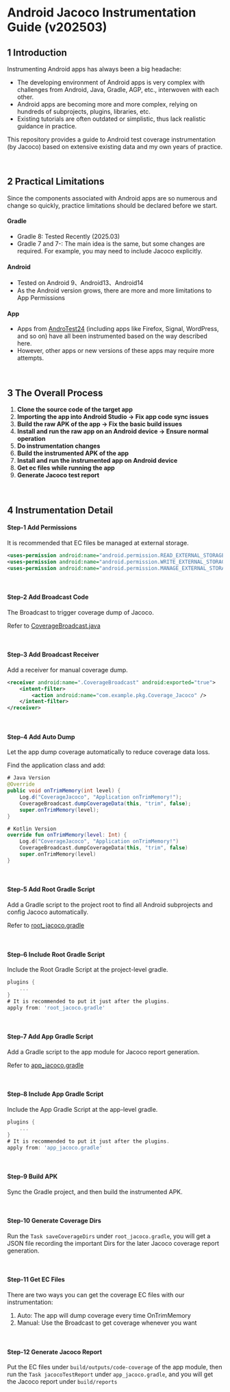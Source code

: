# Android Jacoco Instrumentation Guide (v202503)
## 1 Introduction
Instrumenting Android apps has always been a big headache:

+ The developing environment of Android apps is very complex with challenges from Android, Java, Gradle, AGP, etc., interwoven with each other.
+ Android apps are becoming more and more complex, relying on hundreds of subprojects, plugins, libraries, etc.
+ Existing tutorials are often outdated or simplistic, thus lack realistic guidance in practice.



This repository provides a guide to Android test coverage instrumentation (by Jacoco) based on extensive existing data and my own years of practice.



<br/>



## 2 Practical Limitations
Since the components associated with Android apps are so numerous and change so quickly, practice limitations should be declared before we start.

#### Gradle
+ Gradle 8: Tested Recently (2025.03)
+ Gradle 7 and 7-: The main idea is the same, but some changes are required. For example, you may need to include Jacoco explicitly.

#### Android
+ Tested on Android 9、Android13、Android14
+ As the Android version grows, there are more and more limitations to App Permissions

#### App
+ Apps from [AndroTest24](https://github.com/Yuanhong-Lan/AndroTest24) (including apps like Firefox, Signal, WordPress, and so on) have all been instrumented based on the way described here.
+ However, other apps or new versions of these apps may require more attempts.



<br/>



## 3 The Overall Process
1. **Clone the source code of the target app**
2. **Importing the app into Android Studio  ->  Fix app code sync issues**
3. **Build the raw APK of the app  ->  Fix the basic build issues**
4. **Install and run the raw app on an Android device  ->  Ensure normal operation**
5. **Do instrumentation changes**
6. **Build the instrumented APK of the app**
7. **Install and run the instrumented app on Android device**
8. **Get ec files while running the app**
9. **Generate Jacoco test report**



<br/>



## 4 Instrumentation Detail
#### Step-1 Add Permissions
It is recommended that EC files be managed at external storage.

```xml
<uses-permission android:name="android.permission.READ_EXTERNAL_STORAGE"/>
<uses-permission android:name="android.permission.WRITE_EXTERNAL_STORAGE"/>
<uses-permission android:name="android.permission.MANAGE_EXTERNAL_STORAGE" tools:ignore="ScopedStorage" />
```

<br/>

#### Step-2 Add Broadcast Code
The Broadcast to trigger coverage dump of Jacoco.

Refer to [CoverageBroadcast.java](./java_class/CoverageBroadcast.java)

<br/>

#### Step-3 Add Broadcast Receiver
Add a receiver for manual coverage dump.

```xml
<receiver android:name=".CoverageBroadcast" android:exported="true">
    <intent-filter>
        <action android:name="com.example.pkg.Coverage_Jacoco" />
    </intent-filter>
</receiver>
```

<br/>

#### Step-4 Add Auto Dump
Let the app dump coverage automatically to reduce coverage data loss.

Find the application class and add:

```java
# Java Version
@Override
public void onTrimMemory(int level) {
    Log.d("CoverageJacoco", "Application onTrimMemory!");
    CoverageBroadcast.dumpCoverageData(this, "trim", false);
    super.onTrimMemory(level);
}
```

```kotlin
# Kotlin Version
override fun onTrimMemory(level: Int) {
    Log.d("CoverageJacoco", "Application onTrimMemory!")
    CoverageBroadcast.dumpCoverageData(this, "trim", false)
    super.onTrimMemory(level)
}
```

<br/>

#### Step-5 Add Root Gradle Script
Add a Gradle script to the project root to find all Android subprojects and config Jacoco automatically.

Refer to [root_jacoco.gradle](./gradle_scripts/root_jacoco.gradle)

<br/>

#### Step-6 Include Root Gradle Script
Include the Root Gradle Script at the project-level gradle.

```groovy
plugins {
    ...
}
# It is recommended to put it just after the plugins.
apply from: 'root_jacoco.gradle'
```

<br/>

#### Step-7 Add App Gradle Script
Add a Gradle script to the app module for Jacoco report generation.

Refer to [app_jacoco.gradle](./gradle_scripts/app_jacoco.gradle)

<br/>

#### Step-8 Include App Gradle Script
Include the App Gradle Script at the app-level gradle.

```groovy
plugins {
    ...
}
# It is recommended to put it just after the plugins.
apply from: 'app_jacoco.gradle'
```

<br/>

#### Step-9 Build APK
Sync the Gradle project, and then build the instrumented APK.

<br/>

#### Step-10 Generate Coverage Dirs
Run the `Task saveCoverageDirs` under `root_jacoco.gradle`, you will get a JSON file recording the important Dirs for the later Jacoco coverage report generation.

<br/>

#### Step-11 Get EC Files
There are two ways you can get the coverage EC files with our instrumentation:

1. Auto: The app will dump coverage every time OnTrimMemory
2. Manual: Use the Broadcast to get coverage whenever you want

<br/>

#### Step-12 Generate Jacoco Report
Put the EC files under `build/outputs/code-coverage` of the app module, then run the `Task jacocoTestReport` under `app_jacoco.gradle`, and you will get the Jacoco report under `build/reports`



